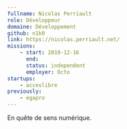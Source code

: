 ```yaml
---
fullname: Nicolas Perriault
role: Développeur
domaine: Développement
github: n1k0
link: https://nicolas.perriault.net/
missions:
    - start: 2019-12-16
      end:
      status: independent
      employer: Octo
startups:
    - acceslibre
previously:
    - egapro
---
```


En quête de sens numérique.
